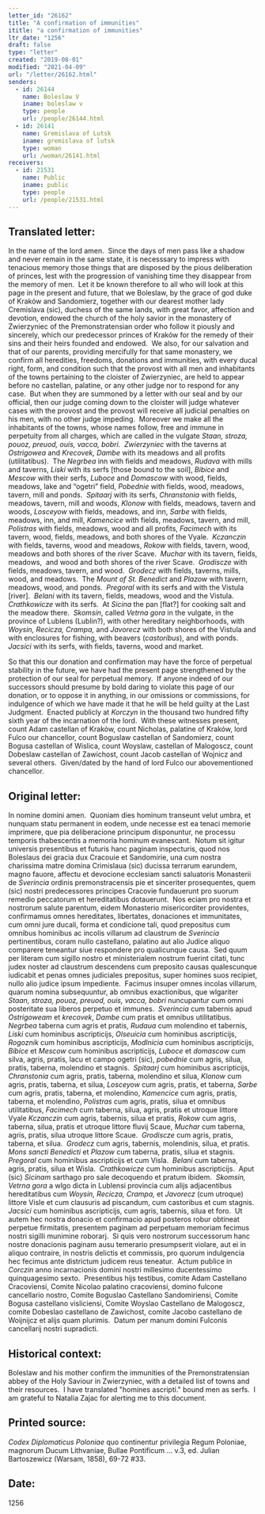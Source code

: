 ```yaml
---
letter_id: "26162"
title: "A confirmation of immunities"
ititle: "a confirmation of immunities"
ltr_date: "1256"
draft: false
type: "letter"
created: "2019-08-01"
modified: "2021-04-09"
url: "/letter/26162.html"
senders:
  - id: 26144
    name: Boleslaw V
    iname: boleslaw v
    type: people
    url: /people/26144.html
  - id: 26141
    name: Gremislava of Lutsk
    iname: gremislava of lutsk
    type: woman
    url: /woman/26141.html
receivers:
  - id: 21531
    name: Public
    iname: public
    type: people
    url: /people/21531.html
---
```

<h2> Translated letter:</h2><p>In the name of the lord amen.&nbsp; Since the days of men pass like a shadow and never remain in the same state, it is necesssary to impress with tenacious memory those things that are disposed by the pious deliberation of princes, lest with the progression of vanishing time they disappear from the memory of men.&nbsp; Let it be known therefore to all who will look at this page in the present and future, that we Boleslaw, by the grace of god duke of Kraków and Sandomierz, together with our dearest mother lady Cremislava (sic), duchess of the same lands, with great favor, affection and devotion, endowed the church of the holy savior in the monastery of Zwierzyniec of the Premonstratensian order who follow it piously and sincerely, which our predecessor princes of Kraków for the remedy of their sins and their heirs founded and endowed.&nbsp; We also, for our salvation and that of our parents, providing mercifully for that same monastery, we confirm all heredities, freedoms, donations and immunities, with every ducal right, form, and condition such that the provost with all men and inhabitants of the towns pertaining to the cloister of Zwierzyniec, are held to appear before no castellan, palatine, or any other judge nor to respond for any case.&nbsp; But when they are summoned by a letter with our seal and by our official, then our judge coming down to the cloister will judge whatever cases with the provost and the provost will receive all judicial penalties on his men, with no other judge impeding.&nbsp; Moreover we make all the inhabitants of the towns, whose names follow, free and immune in perpetuity from all charges, which are called in the vulgate <i>Staan, stroza, pouoz, preuod, ouis, vacca, bobri.&nbsp; Zwierzyniec</i> with the taverns at <i>Ostrigowea</i> and <i>Krecovek, Dambe</i> with its meadows and all profits (utilitatibus).&nbsp; The <i>Negrbea </i>inn with fields and meadows, <i>Rudava</i> with mills and taverns, <i>Liski </i>with its serfs [those bound to the soil], <i>Bibice </i>and <i>Mescow</i> with their serfs, <i>Luboce </i>and <i>Domascow</i> with wood, fields, meadows, lake and “ogetri” field, <i>Pobednie </i>with fields, wood, meadows, tavern, mill and ponds.&nbsp; <i>Spitaarj</i> with its serfs, <i>Chranstonia</i> with fields, meadows, tavern, mill and woods, <i>Klonow</i> with fields, meadows, tavern and woods, <i>Losceyow</i> with fields, meadows, and inn, <i>Sarbe </i>with fields, meadows, inn, and mill, <i>Kamencice </i>with fields, meadows, tavern, and mill, <i>Polistras</i> with fields, meadows, wood and all profits, <i>Facimech</i> with its tavern, wood, fields, meadows, and both shores of the Vyale.&nbsp; <i>Kczanczin</i> with fields, taverns, wood and meadows, <i>Rokow </i>with fields, tavern, wood, meadows and both shores of the river Scave.&nbsp; <i>Muchar </i>with its tavern, fields, meadows, &nbsp;and wood and both shores of the river Scave.&nbsp; <i>Grodiscze </i>with fields, meadows, tavern, and wood.&nbsp; <i>Grodecz</i> with fields, taverns, mills, wood, and meadows.&nbsp; The <i>Mount of St. Benedict</i> and <i>Plazow</i> with tavern, meadows, wood, and ponds.&nbsp; <i>Pregoral</i> with its serfs and with the Vistula [river].&nbsp; <i>Belani</i> with its tavern, fields, meadows, wood and the Vistula.&nbsp; <i>Crathkowicze </i>with its serfs.&nbsp; At <i>Sicina</i> the pan [flat?] for cooking salt and the meadow there.&nbsp; <i>Skomsin</i>, called <i>Vetrna gora</i> in the vulgate, in the province of Lublens (Lublin?), with other hereditary neighborhoods, with <i>Woysin, Recicza, Crampa,</i> and <i>Javorecz</i> with both shores of the Vistula and with enclosures for fishing, with beavers (<em>castoribus</em>), and with ponds.&nbsp; <i>Jacsici </i>with its serfs, with fields, taverns, wood and market.&nbsp;</p><p>So that this our donation and confirmation may have the force of perpetual stability in the future, we have had the present page strengthened by the protection of our seal for perpetual memory.&nbsp; If anyone indeed of our successors should presume by bold daring to violate this page of our donation, or to oppose it in anything, in our omissions or commissions, for indulgence of which we have made it that he will be held guilty at the Last Judgment.&nbsp; Enacted publicly at <i>Korczyn</i> in the thousand two hundred fifty sixth year of the incarnation of the lord.&nbsp; With these witnesses present, count Adam castellan of Kraków, count Nicholas, palatine of Kraków, lord Fulco our chancellor, count Boguslaw castellan of Sandomierz, count Bogusa castellan of Wislica, count Woyslaw, castellan of Malogoscz, count Dobeslaw castellan of Zawichost, count Jacob castellan of Wojnicz and several others.&nbsp; Given/dated by the hand of lord Fulco our abovementioned chancellor.</p><h2 class="mt-4"> Original letter:</h2><p>In nomine domini amen.&nbsp; Quoniam dies hominum transeunt velut umbra, et nunquam statu permanent in eodem, unde necesse est ea tenaci memorie imprimere, que pia deliberacione principum disponuntur, ne processu temporis thabescentis a memoria hominum evanescant.&nbsp; Notum sit igitur universis presentibus et futuris hanc paginam inspecturis, quod nos Boleslaus dei gracia dux Cracouie et Sandomirie, una cum nostra charissima matre domina Crimislaua (sic) ducissa terrarum earundem, magno fauore, affectu et devocione ecclesiam sancti saluatoris Monasterii de <i>Sverincia </i>ordinis premonstracensis pie et sinceriter prosequentes, quem (sic) nostri predecessores principes Cracovie fundauerunt pro suorum remedio peccatorum et hereditatibus dotauerunt.&nbsp; Nos eciam pro nostra et nostrorum salute parentum, eidem Monasterio misericorditer providentes, confirmamus omnes hereditates, libertates, donaciones et immunitates, cum omni jure ducali, forma et condicione tali, quod prepositus cum omnibus hominibus ac incolis villarum ad claustrum de <i>Sverincia</i> pertinentibus, coram nullo castellano, palatino aut alio Judice aliquo comparere teneantur siue respondere pro qualicunque causa.&nbsp; Sed quum per literam cum sigillo nostro et ministerialem nostrum fuerint citati, tunc judex noster ad claustrum descendens cum preposito causas qualescunque iudicabit et penas omnes judiciales prepositus, super homines suos recipiet, nullo alio judice ipsum impediente.&nbsp; Facimus insuper omnes incolas villarum, quarum nomina subsequuntur, ab omnibus exactionibus, que wlgariter <i>Staan, stroza, pouoz, preuod, ouis, vacca, bobri</i> nuncupantur cum omni posteritate sua liberos perpetuo et immunes.&nbsp; <i>Sverincia</i> cum tabernis apud <i>Ostrigoweam</i> et <i>krecovek</i>, <i>Dambe</i> cum pratis et omnibus utilitatibus.&nbsp; <i>Negrbea</i> taberna cum agris et pratis, <i>Rudaua</i> cum molendino et tabernis, <i>Liski</i> cum hominibus ascripticijs, <i>Olseuicia </i>cum hominibus ascripticijs, <i>Rogoznik</i> cum hominibus ascripticijs, <i>Modlnicia </i>cum hominibus ascripticijs, <i>Bibice </i>et <i>Mescow</i> cum hominibus ascripticijs, <i>Luboce</i> et <i>domascow </i>cum silva, agris, pratis, lacu et campo ogetri (sic), <i>pobednie</i> cum agris, silua, pratis, taberna, molendino et stagnis. &nbsp;<i>Spitaarj</i> cum hominibus ascripticijs, <i>Chranstonia </i>cum agris, pratis, taberna, molendino et silua, <i>Klonow</i> cum agris, pratis, taberna, et silua, <i>Losceyow </i>cum agris, pratis, et taberna, <i>Sarbe</i> cum agris, pratis, taberna, et molendino, <i>Kamencice </i>cum agris, pratis, taberna, et molendino, <i>Polistras</i> cum agris, pratis, silua et omnibus utilitatibus, <i>Facimech</i> cum taberna, silua, agris, pratis et utroque littore Vyale <i>Kczanczin</i> cum agris, tabernis, silua et pratis, <i>Rokow</i> cum agris, taberna, silua, pratis et utroque littore fluvij Scaue, <i>Muchar</i> cum taberna, agris, pratis, silua utroque littore Scaue.&nbsp; <i>Grodiscze </i>cum agris, pratis, taberna, et silua.&nbsp; <i>Grodecz </i>cum agris, tabernis, molendinis, silua, et pratis.&nbsp; <i>Mons sancti Benedicti</i> et <i>Plazow</i> cum taberna, pratis, silua et stagnis.&nbsp; <i>Pregoral</i> cum hominibus ascripticijs et cum Visla.&nbsp; <i>Belani</i> cum taberna, agris, pratis, silua et Wisla.&nbsp; <i>Crathkowicze</i> cum hominibus ascripticijs.&nbsp; Aput (sic) <i>Sicinam </i>sarthago pro sale decoquendo et pratum ibidem.&nbsp; <i>Skomsin, Vetrna gora</i> a wlgo dicta in Lublensi provincia cum alijs adjacentibus hereditatibus cum <i>Woysin, Recicza, Crampa, </i>et <i>Javorecz</i> (cum utroque) littore Visle et cum clausuris ad piscandum, cum castoribus et cum stagnis.&nbsp; <i>Jacsici</i> cum hominibus ascripticijs, cum agris, tabernis, silua et foro.&nbsp; Ut autem hec nostra donacio et confirmacio apud posteros robur obtineat perpetue firmitatis, presentem paginam ad perpetuam memoriam fecimus nostri sigilli munimine roborarj.&nbsp; Si quis vero nostrorum successorum hanc nostre donacionis paginam ausu temerario presumpserit violare, aut ei in aliquo contraire, in nostris delictis et commissis, pro quorum indulgencia hec fecimus ante districtum judicem reus teneatur.&nbsp; Actum publice in <i>Corczin</i> anno incarnacionis domini nostri millesimo ducentessimo quinquagesimo sexto.&nbsp; Presentibus hijs testibus, comite Adam Castellano Cracoviensi, Comite Nicolao palatino cracoviensi, domino fulcone cancellario nostro, Comite Boguslao Castellano Sandomiriensi, Comite Bogusa castellano visliciensi, Comite Woyslao Castellano de Malogoscz, comite Dobeslao castellano de Zawichost, comite Jacobo castellano de Woijnijcz et alijs quam plurimis.&nbsp; Datum per manum domini Fulconis cancellarij nostri supradicti.</p><h2 class="mt-4"> Historical context:</h2><p>Boleslaw and his mother confirm the immunities of the&nbsp;Premonstratensian abbey of the Holy Saviour in Zwierzyniec, with a detailed list of towns and their resources.&nbsp; I have translated "homines ascripti." bound men as serfs.&nbsp;&nbsp;I am grateful to Natalia Zajac for alerting me to this document.</p><h2 class="mt-4"> Printed source:</h2><p><i>Codex Diplomaticus Poloniae</i> quo continentur privilegia Regum Poloniae, magnorum Ducum Lithvaniae, Bullae Pontificum … v.3, ed. Julian Bartoszewicz (Warsam, 1858), 69-72 #33.</p><h2 class="mt-4"> Date:</h2>1256